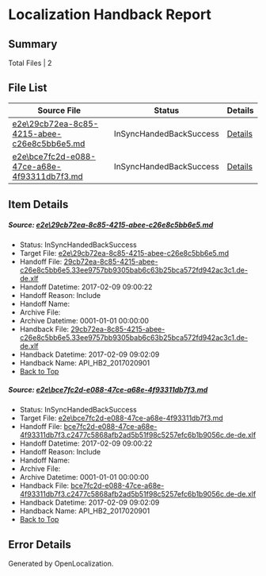 # <a name='report-top'></a> Localization Handback Report

## Summary
 Total Files | 2

## File List
 Source File | Status | Details 
 ----------- | ------ | ------- 
 [e2e\29cb72ea-8c85-4215-abee-c26e8c5bb6e5.md](https://github.com/OpenLocalizationTestOrg/ol-test0/blob/0951679606f11b2103d1c361ca4bc1b81301daec/e2e/29cb72ea-8c85-4215-abee-c26e8c5bb6e5.md) | InSyncHandedBackSuccess | [Details](#3838ff0293b3773f0fdd550948d710fa96d0913f5)
 [e2e\bce7fc2d-e088-47ce-a68e-4f93311db7f3.md](https://github.com/OpenLocalizationTestOrg/ol-test0/blob/0951679606f11b2103d1c361ca4bc1b81301daec/e2e/bce7fc2d-e088-47ce-a68e-4f93311db7f3.md) | InSyncHandedBackSuccess | [Details](#a3437179a986042616c86b77395f10bc7aee256912)

## Item Details
##### <a name='3838ff0293b3773f0fdd550948d710fa96d0913f5'></a> Source: [e2e\29cb72ea-8c85-4215-abee-c26e8c5bb6e5.md](https://github.com/OpenLocalizationTestOrg/ol-test0/blob/0951679606f11b2103d1c361ca4bc1b81301daec/e2e/29cb72ea-8c85-4215-abee-c26e8c5bb6e5.md)
* Status: InSyncHandedBackSuccess
* Target File: [e2e\29cb72ea-8c85-4215-abee-c26e8c5bb6e5.md](https://github.com/OpenLocalizationTestOrg/ol-test0-dede/blob/d6f5182843926e4d2fa249d76bb5b18105949203/e2e/29cb72ea-8c85-4215-abee-c26e8c5bb6e5.md)
* Handoff File: [29cb72ea-8c85-4215-abee-c26e8c5bb6e5.33ee9757bb9305bab6c63b25bca572fd942ac3c1.de-de.xlf](https://github.com/OpenLocalizationTestOrg/ol-test0-handoff/blob/30456d61f8311d9c2d860a2ed34c5a9e2b794df8/ol-handoff/OpenLocalizationTestOrg/ol-test0-dede/shujia/ht/29cb72ea-8c85-4215-abee-c26e8c5bb6e5.33ee9757bb9305bab6c63b25bca572fd942ac3c1.de-de.xlf)
* Handoff Datetime: 2017-02-09 09:00:22
* Handoff Reason: Include
* Handoff Name: 
* Archive File: 
* Archive Datetime: 0001-01-01 00:00:00
* Handback File: [29cb72ea-8c85-4215-abee-c26e8c5bb6e5.33ee9757bb9305bab6c63b25bca572fd942ac3c1.de-de.xlf](https://github.com/OpenLocalizationTestOrg/ol-test0-handback/blob/4ec73255a602bb64652ad8d78cc79000473719e4/ol-handback/OpenLocalizationTestOrg/ol-test0-dede/shujia/ht/29cb72ea-8c85-4215-abee-c26e8c5bb6e5.33ee9757bb9305bab6c63b25bca572fd942ac3c1.de-de.xlf)
* Handback Datetime: 2017-02-09 09:02:09
* Handback Name: API_HB2_2017020901
* [Back to Top](#report-top)

##### <a name='a3437179a986042616c86b77395f10bc7aee256912'></a> Source: [e2e\bce7fc2d-e088-47ce-a68e-4f93311db7f3.md](https://github.com/OpenLocalizationTestOrg/ol-test0/blob/0951679606f11b2103d1c361ca4bc1b81301daec/e2e/bce7fc2d-e088-47ce-a68e-4f93311db7f3.md)
* Status: InSyncHandedBackSuccess
* Target File: [e2e\bce7fc2d-e088-47ce-a68e-4f93311db7f3.md](https://github.com/OpenLocalizationTestOrg/ol-test0-dede/blob/d6f5182843926e4d2fa249d76bb5b18105949203/e2e/bce7fc2d-e088-47ce-a68e-4f93311db7f3.md)
* Handoff File: [bce7fc2d-e088-47ce-a68e-4f93311db7f3.c2477c5868afb2ad5b51f98c5257efc6b1b9056c.de-de.xlf](https://github.com/OpenLocalizationTestOrg/ol-test0-handoff/blob/30456d61f8311d9c2d860a2ed34c5a9e2b794df8/ol-handoff/OpenLocalizationTestOrg/ol-test0-dede/shujia/ht/bce7fc2d-e088-47ce-a68e-4f93311db7f3.c2477c5868afb2ad5b51f98c5257efc6b1b9056c.de-de.xlf)
* Handoff Datetime: 2017-02-09 09:00:22
* Handoff Reason: Include
* Handoff Name: 
* Archive File: 
* Archive Datetime: 0001-01-01 00:00:00
* Handback File: [bce7fc2d-e088-47ce-a68e-4f93311db7f3.c2477c5868afb2ad5b51f98c5257efc6b1b9056c.de-de.xlf](https://github.com/OpenLocalizationTestOrg/ol-test0-handback/blob/4ec73255a602bb64652ad8d78cc79000473719e4/ol-handback/OpenLocalizationTestOrg/ol-test0-dede/shujia/ht/bce7fc2d-e088-47ce-a68e-4f93311db7f3.c2477c5868afb2ad5b51f98c5257efc6b1b9056c.de-de.xlf)
* Handback Datetime: 2017-02-09 09:02:09
* Handback Name: API_HB2_2017020901
* [Back to Top](#report-top)


## Error Details

Generated by OpenLocalization.
